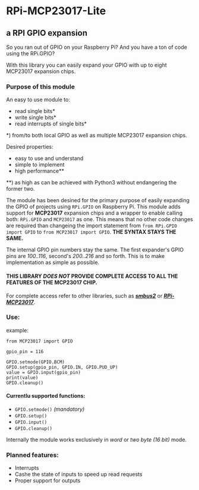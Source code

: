 # RPi-MCP23017-Lite
## a RPI GPIO expansion

So you ran out of GPIO on your Raspberry Pi? 
And you have a ton of code using the RPi.GPIO?

With this library you can easily expand your GPIO with up to eight MCP23017 expansion chips.

### Purpose of this module

An easy to use module to:
 - read single bits*
 - write single bits*
 - read interrupts of single bits*
 
 *) from/to both local GPIO as well as multiple MCP23017 expansion chips.

Desired properties:
 - easy to use and understand
 - simple to implement
 - high performance**
 
 **) as high as can be achieved with Python3 without 
    endangering the former two.

The module has been desined for the primary purpose of easily expanding the GPIO of projects using `RPi.GPIO` on Raspberry Pi. This module adds support for **MCP23017** expansion chips and a wrapper to enable calling both: `RPi.GPIO` and `MCP23017` as one. This means that no other code changes are required than changeing the import statement from ```from RPi.GPIO import GPIO``` to ```from MCP23017 import GPIO```. 
**THE SYNTAX STAYS THE SAME.**

The internal GPIO pin numbers stay the same. The first expander's GPIO pins are *100..116*, second's *200..216* and so forth. This is to make implementation as simple as possible.

#### THIS LIBRARY ***DOES NOT*** PROVIDE COMPLETE ACCESS TO ALL THE FEATURES OF THE MCP23017 CHIP.
For complete access refer to other libraries, such as [***smbus2***](https://pypi.org/project/smbus2/) or [***RPi-MCP23017***](https://pypi.org/project/RPi-MCP23017/). 

### Use:

example:
```python3
from MCP23017 import GPIO

gpio_pin = 116

GPIO.setmode(GPIO.BCM)
GPIO.setup(gpio_pin, GPIO.IN, GPIO.PUD_UP)
value = GPIO.input(gpio_pin)
print(value)
GPIO.cleanup()
```


#### Currentlu supported functions:

 - ```GPIO.setmode()``` *(mandatory)*
 - ```GPIO.setup()```
 - ```GPIO.input()```
 - ```GPIO.cleanup()```

Internally the module works exclusively in *word* or *two byte* *(16 bit)* mode.

### Planned features:

 - Interrupts
 - Cashe the state of inputs to speed up read requests
 - Proper support for outputs
